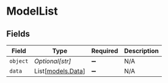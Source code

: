 # ModelList


## Fields

| Field                                  | Type                                   | Required                               | Description                            |
| -------------------------------------- | -------------------------------------- | -------------------------------------- | -------------------------------------- |
| `object`                               | *Optional[str]*                        | :heavy_minus_sign:                     | N/A                                    |
| `data`                                 | List[[models.Data](../models/data.md)] | :heavy_minus_sign:                     | N/A                                    |